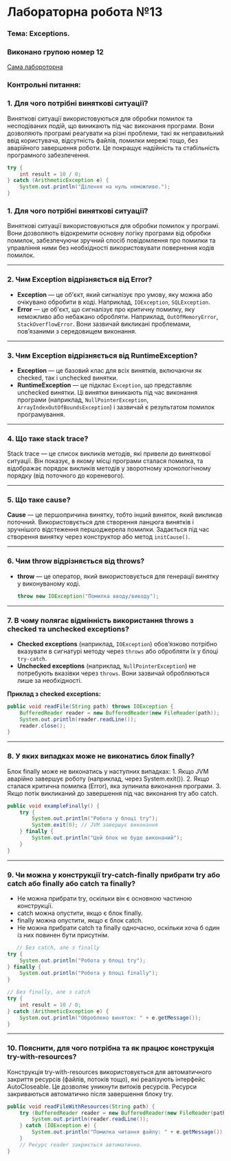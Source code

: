 # Лабораторна робота №13
### Тема: Exceptions.

### Виконано групою номер **12**

[Сама лабороторна](https://docs.google.com/document/d/10vqYm9BCOLsB_NeguXYhOdFTZYocVnnJ/edit)

### Контрольні питання:

### 1. Для чого потрібні виняткові ситуації?

Виняткові ситуації використовуються для обробки помилок та несподіваних подій, що виникають під час виконання програми. Вони дозволяють програмі реагувати на різні проблеми, такі як неправильний ввід користувача, відсутність файлів, помилки мережі тощо, без аварійного завершення роботи. Це покращує надійність та стабільність програмного забезпечення.
```Java
try {
    int result = 10 / 0;
} catch (ArithmeticException e) {
    System.out.println("Ділення на нуль неможливе.");
}
```
### 1. Для чого потрібні виняткові ситуації?

Виняткові ситуації використовуються для обробки помилок у програмі. Вони дозволяють відокремити основну логіку програми від обробки помилок, забезпечуючи зручний спосіб повідомлення про помилки та управління ними без необхідності використовувати повернення кодів помилок.

---

### 2. Чим Exception відрізняється від Error?

- **Exception** — це об'єкт, який сигналізує про умову, яку можна або очікувано обробити в коді. Наприклад, `IOException`, `SQLException`.
- **Error** — це об'єкт, що сигналізує про критичну помилку, яку неможливо або небажано обробляти. Наприклад, `OutOfMemoryError`, `StackOverflowError`. Вони зазвичай викликані проблемами, пов’язаними з середовищем виконання.

---

### 3. Чим Exception відрізняється від RuntimeException?

- **Exception** — це базовий клас для всіх винятків, включаючи як checked, так і unchecked винятки.
- **RuntimeException** — це підклас `Exception`, що представляє unchecked винятки. Ці винятки виникають під час виконання програми (наприклад, `NullPointerException`, `ArrayIndexOutOfBoundsException`) і зазвичай є результатом помилок програмування.

---

### 4. Що таке stack trace?

Stack trace — це список викликів методів, які привели до виняткової ситуації. Він показує, в якому місці програми сталася помилка, та відображає порядок викликів методів у зворотному хронологічному порядку (від поточного до кореневого).

---

### 5. Що таке cause?

**Cause** — це першопричина винятку, тобто інший виняток, який викликав поточний. Використовується для створення ланцюга винятків і зручнішого відстеження першоджерела помилки. Задається під час створення винятку через конструктор або метод `initCause()`.

---

### 6. Чим throw відрізняється від throws?

- **throw** — це оператор, який використовується для генерації винятку у виконуваному коді.
  ```java
  throw new IOException("Помилка вводу/виводу");
  ```
---

### 7. В чому полягає відмінність використання throws з checked та unchecked exceptions?
- **Checked exceptions** (наприклад, `IOException`) обов’язково потрібно вказувати в сигнатурі методу через `throws` або обробляти їх у блоці `try-catch`.
- **Unchecked exceptions** (наприклад, `NullPointerException`) не потребують вказівки через `throws`. Вони зазвичай обробляються лише за необхідності.

**Приклад з checked exceptions:**
```java
public void readFile(String path) throws IOException {
    BufferedReader reader = new BufferedReader(new FileReader(path));
    System.out.println(reader.readLine());
    reader.close();
}
```
---

### 8. У яких випадках може не виконатись блок finally?
Блок finally може не виконатись у наступних випадках:
    1. Якщо JVM аварійно завершує роботу (наприклад, через System.exit()).
    2. Якщо сталася критична помилка (Error), яка зупинила виконання програми.
    3. Якщо потік викликаний до завершення під час виконання try або catch.
```Java
public void exampleFinally() {
    try {
        System.out.println("Робота у блоці try");
        System.exit(0); // JVM завершує виконання
    } finally {
        System.out.println("Цей блок не буде виконаний");
    }
}
```
---

### 9. Чи можна у конструкції try-catch-finally прибрати try або catch або finally або catch та finally?
+ Не можна прибрати try, оскільки він є основною частиною конструкції.
+ catch можна опустити, якщо є блок finally.
+ finally можна опустити, якщо є блок catch.
+ Не можна прибрати catch та finally одночасно, оскільки хоча б один із них повинен бути присутнім.
```Java
   // Без catch, але з finally
try {
    System.out.println("Робота у блоці try");
} finally {
    System.out.println("Робота у блоці finally");
}

// Без finally, але з catch
try {
    int result = 10 / 0;
} catch (ArithmeticException e) {
    System.out.println("Оброблено виняток: " + e.getMessage());
}
```
---

### 10. Пояснити, для чого потрібна та як працює конструкція try-with-resources? 
Конструкція try-with-resources використовується для автоматичного закриття ресурсів (файлів, потоків тощо), які реалізують інтерфейс AutoCloseable. Це дозволяє уникнути витоків ресурсів. Ресурси закриваються автоматично після завершення блоку try.
```Java
public void readFileWithResources(String path) {
    try (BufferedReader reader = new BufferedReader(new FileReader(path))) {
        System.out.println(reader.readLine());
    } catch (IOException e) {
        System.out.println("Помилка читання файлу: " + e.getMessage());
    }
    // Ресурс reader закриється автоматично.
}
```
